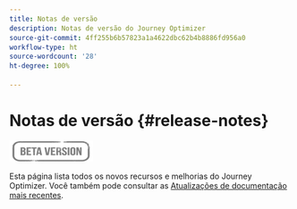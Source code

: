 ```yaml
---
title: Notas de versão
description: Notas de versão do Journey Optimizer
source-git-commit: 4ff255b6b57823a1a4622dbc62b4b8886fd956a0
workflow-type: ht
source-wordcount: '28'
ht-degree: 100%

---
```



# Notas de versão {#release-notes}

![](assets/do-not-localize/badge.png)

Esta página lista todos os novos recursos e melhorias do Journey Optimizer.
Você também pode consultar as [Atualizações de documentação mais recentes](documentation-updates.md).